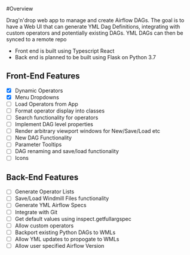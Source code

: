 #Overview

Drag'n'drop web app to manage and create Airflow DAGs. The goal is to
have a Web UI that can generate YML Dag Definitions, integrating with
custom operators and potentially existing DAGs. YML DAGs can then be 
synced to a remote repo 

- Front end is built using Typescript React
- Back end is planned to be built using Flask on Python 3.7

## Front-End Features

- [x] Dynamic Operators
- [x] Menu Dropdowns
- [ ] Load Operators from App
- [ ] Format operator display into classes
- [ ] Search functionality for operators
- [ ] Implement DAG level properties
- [ ] Render arbitrary viewport windows for New/Save/Load etc
- [ ] New DAG Functionality
- [ ] Parameter Tooltips
- [ ] DAG renaming and save/load functionality
- [ ] Icons

## Back-End Features

- [ ] Generate Operator Lists
- [ ] Save/Load Windmill Files functionality
- [ ] Generate YML Airflow Specs
- [ ] Integrate with Git
- [ ] Get default values using inspect.getfullargspec
- [ ] Allow custom operators
- [ ] Backport existing Python DAGs to WMLs
- [ ] Allow YML updates to propogate to WMLs
- [ ] Allow user specified Airflow Version